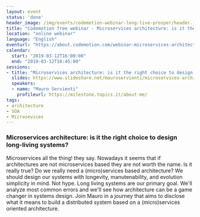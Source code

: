 ```yaml
---
layout: event
status: 'done'
header_image: /img/events/codemotion-webinar-long-live-prosper/header.jpg
title: "Codemotion free webinar - Microservices architecture: is it the right choice to design long-living systems?"
location: "online webinar"
language: "English"
eventurl: "https://about.codemotion.com/webinar-microservices-architecture-mauro-servienti/"
calendar:
  start: "2019-03-12T16:00:00"
  end: "2019-03-12T16:45:00"
sessions:
- title: "Microservices architecture: is it the right choice to design long-living systems?"
  slides: https://www.slideshare.net/mauroservienti/microservices-architecture-is-it-the-right-choice-to-design-longliving-systems-codemotion-webinar
  speakers:
  - name: "Mauro Servienti"
    profileurl: https://milestone.topics.it/about-me/
tags:
- architecture
- SOA
- Microsevices
---
```


### Microservices architecture: is it the right choice to design long-living systems?

Microservices all the thing! they say. Nowadays it seems that if architectures are not microservices based they are not worth the name. Is it really true? Do we really need a (micro)services based architecture?
We should design our systems with longevity, manutenability, and evolution simplicity in mind. Not hype. Long living systems are our primary goal. We'll analyze most common errors and we'll see how architecture can be a game changer in systems design.
Join Mauro in a journey that aims to disclose what it means to build a distributed system based on a (micro)services oriented architecture.
